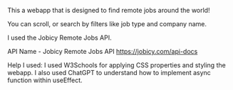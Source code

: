 This a webapp that is designed to find remote jobs around the world!

You can scroll, or search by filters like job type and company name.

I used the Jobicy Remote Jobs API.

API Name - Jobicy Remote Jobs API	https://jobicy.com/api-docs


Help I used:
I used W3Schools for applying CSS properties and styling the webapp. I also used ChatGPT to understand how to implement async function within useEffect.